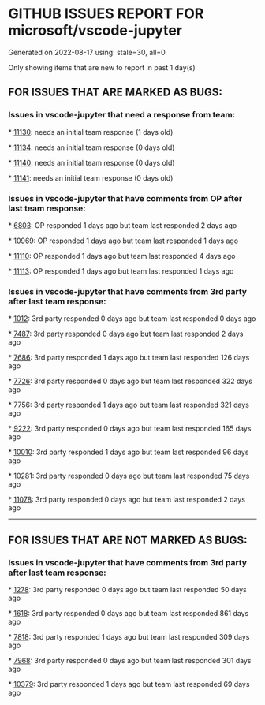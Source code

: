 
# GITHUB ISSUES REPORT FOR microsoft/vscode-jupyter


Generated on 2022-08-17 using: stale=30, all=0


Only showing items that are new to report in past 1 day(s)


## FOR ISSUES THAT ARE MARKED AS BUGS:


### Issues in vscode-jupyter that need a response from team:


\* [11130](https://github.com/microsoft/vscode-jupyter/issues/11130 "Wrong uninstallation method on linux systems"): needs an initial team response (1 days old)

\* [11134](https://github.com/microsoft/vscode-jupyter/issues/11134 "Markdown section folding interrupted by python comments"): needs an initial team response (0 days old)

\* [11140](https://github.com/microsoft/vscode-jupyter/issues/11140 "First cell delimiter is ignored when using &quot;Run all cells&quot; from script"): needs an initial team response (0 days old)

\* [11141](https://github.com/microsoft/vscode-jupyter/issues/11141 "High latency when running notebook remotely via ssh"): needs an initial team response (0 days old)

### Issues in vscode-jupyter that have comments from OP after last team response:


\* [6803](https://github.com/microsoft/vscode-jupyter/issues/6803 "Cannot specify number of threads for kernel?"): OP responded 1 days ago but team last responded 2 days ago

\* [10969](https://github.com/microsoft/vscode-jupyter/issues/10969 "Cannot connect to Remote jupyter server on MacOS 13 Ventura."): OP responded 1 days ago but team last responded 1 days ago

\* [11110](https://github.com/microsoft/vscode-jupyter/issues/11110 "Fails to load html scripts "): OP responded 1 days ago but team last responded 4 days ago

\* [11113](https://github.com/microsoft/vscode-jupyter/issues/11113 "When there are a large number of figures, the step of hashing output can take a long time."): OP responded 1 days ago but team last responded 1 days ago

### Issues in vscode-jupyter that have comments from 3rd party after last team response:


\* [1012](https://github.com/microsoft/vscode-jupyter/issues/1012 "IPython.display.Audio not working for WAV audio"): 3rd party responded 0 days ago but team last responded 0 days ago

\* [7487](https://github.com/microsoft/vscode-jupyter/issues/7487 "With two notebooks side by side, enabling restart and interrupt buttons in one notebook also enables them in the other"): 3rd party responded 0 days ago but team last responded 2 days ago

\* [7686](https://github.com/microsoft/vscode-jupyter/issues/7686 "Remove 200ms delay used to reveal cells"): 3rd party responded 1 days ago but team last responded 126 days ago

\* [7726](https://github.com/microsoft/vscode-jupyter/issues/7726 "Jupyter Commands must be hidden unless user has selected a Jupyter kernel"): 3rd party responded 0 days ago but team last responded 322 days ago

\* [7756](https://github.com/microsoft/vscode-jupyter/issues/7756 "Should be able to undo a delete cell in the interactive window (IW)"): 3rd party responded 1 days ago but team last responded 321 days ago

\* [9222](https://github.com/microsoft/vscode-jupyter/issues/9222 "Run by Line not available when switching from .NET Interactive Nb "): 3rd party responded 0 days ago but team last responded 165 days ago

\* [10010](https://github.com/microsoft/vscode-jupyter/issues/10010 "Validating the remote uri can take too long"): 3rd party responded 1 days ago but team last responded 96 days ago

\* [10281](https://github.com/microsoft/vscode-jupyter/issues/10281 "Stepping past last line in cell with IW debugger will step into external code"): 3rd party responded 0 days ago but team last responded 75 days ago

\* [11078](https://github.com/microsoft/vscode-jupyter/issues/11078 "Unknown kernel shown in jupyter notebook kernel selection part"): 3rd party responded 0 days ago but team last responded 2 days ago

---

## FOR ISSUES THAT ARE NOT MARKED AS BUGS:


### Issues in vscode-jupyter that have comments from 3rd party after last team response:


\* [1278](https://github.com/microsoft/vscode-jupyter/issues/1278 "Enable Python Interactive for use as a debugging console"): 3rd party responded 0 days ago but team last responded 50 days ago

\* [1618](https://github.com/microsoft/vscode-jupyter/issues/1618 "Treat Raw String Literals in Markdown Cells as Markdown"): 3rd party responded 0 days ago but team last responded 861 days ago

\* [7818](https://github.com/microsoft/vscode-jupyter/issues/7818 "Unpleasant wrapping of error text in interactive window output"): 3rd party responded 1 days ago but team last responded 309 days ago

\* [7968](https://github.com/microsoft/vscode-jupyter/issues/7968 "Summary of Commands/Toolbar issues (not hiding/disabling or invalid items)"): 3rd party responded 0 days ago but team last responded 301 days ago

\* [10379](https://github.com/microsoft/vscode-jupyter/issues/10379 "Changes to Jupyter Server Picker"): 3rd party responded 1 days ago but team last responded 69 days ago
